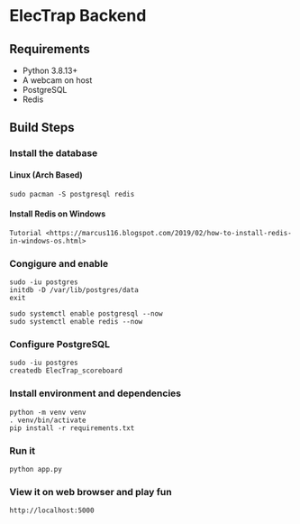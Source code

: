 # ElecTrap Backend

## Requirements

+ Python 3.8.13+
+ A webcam on host
+ PostgreSQL
+ Redis

## Build Steps

### Install the database

#### Linux (Arch Based)

```
sudo pacman -S postgresql redis
```
#### Install Redis on Windows
```
Tutorial <https://marcus116.blogspot.com/2019/02/how-to-install-redis-in-windows-os.html>
```

### Congigure and enable

```
sudo -iu postgres
initdb -D /var/lib/postgres/data
exit
```

```
sudo systemctl enable postgresql --now
sudo systemctl enable redis --now
```

### Configure PostgreSQL

```
sudo -iu postgres
createdb ElecTrap_scoreboard
```

### Install environment and dependencies

```
python -m venv venv
. venv/bin/activate
pip install -r requirements.txt
```

### Run it

```
python app.py
```

### View it on web browser and play fun

```
http://localhost:5000
```

